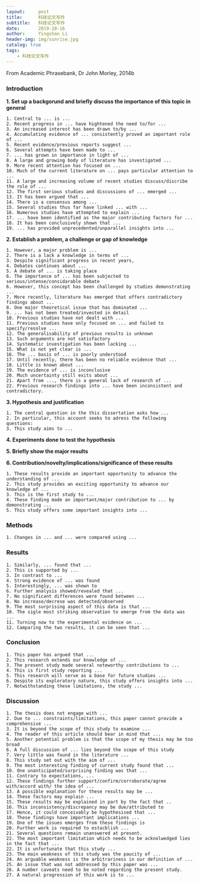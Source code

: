 ```yaml
---
layout:     post
title:      科技论文写作
subtitle:   科技论文写作
date:       2019-10-16
author:     Yingshan Li
header-img: img/sunrise.jpg
catalog: true
tags:
    - 科技论文写作
---
```


From Academic Phrasebank, Dr John Morley, 2014b


### Introduction 

**1. Set up a backgorund and briefly discuss the importance of this topic in general**

	1. Central to ... is ...
	2. Recent progress in ... have hightened the need to/for ...
	3. An increased interest has been drawn to/by ...
	4. Accumulating evidence of ... consistently proved an important role of ...
	5. Recent evidence/previous reports suggest ...
	6. Several attempts have been made to ... 
	7. ... has grown in importance in light of ...
	8. A large and growing body of literature has investigated ...
	9. More recent attention has focused on ...
	10. Much of the current literature on ... pays particular attention to ...
	11. A large and increasing volume of recent studies discuss/discribe the role of ...
	12. The first serious studies and discussions of ... emerged ...
	13. It has been argued that ...
	14. There is a consensus among ...
	15. Several studies thus far have linked ... with ...
	16. Numerous studies have attempted to explain ...
	17. ... have been identified as the major contributing factors for ...
	18. It has been conclusively shown that ...
	19. ... has provided unprecedented/unparallel insights into ...
	

**2. Establish a problem, a challenge or gap of knowledge**

	1. However, a major problem is ...
	2. There is a lack a knowledge in terms of ...
	3. Despite significant progress in recent years, 
	4. Debates continues about ...
	5. A debate of ... is taking place
	6. The importance of ... has been subjected to serious/intense/considarable debate
	6. However, this concept has been challenged by studies demonstrating ...
	7. More recently, literature has emerged that offers contradictory findings about ...
	8. One major theoretical issue that has dominated ... 
	9. ... has not been treated/invested in detail
	10. Previous studies have not dealt with ...
	11. Previous studies have only focused on ... and failed to specify/resolve ...
	12. The generalisability of previous results is unknown
	13. Such arguments are not satisfactory
	14. Systematic investigation has been lacking ...
	15. What is not yet clear is ...
	16. The ... basis of ... is poorly understood
	17. Until recently, there has been no reliable evidence that ...
	18. Little is known about ...
	19. The evidence of ... is inconclusive
	20. Much uncertainty still exits about ...
	21. Apart from ..., there is a general lack of research of ...
	22. Previous research findings into ... have been inconsistent and contradictory. 

	 

**3. Hypothesis and justification**

	1. The central question in the this dissertation asks how ...
	2. In particular, this account seeks to adress the following questions:
	3. This study aims to ...


**4. Experiments done to test the hypothesis**


**5. Briefly show the major results**


**6. Contribution/novelty/implications/significance of these results**

	1. These results provide an important opportunity to advance the understanding of ...
	2. This study provides an exciting opportunity to advance our knowledge of ...
	3. This is the first study to ...
	4. These finding made an important/major contribution to ... by demonstrating ...
	5. This study offers some important insights into ...





### Methods

	1. Changes in ... and ... were compared using ...



### Results

	1. Similarly, ... found that ...
	2. This is supported by ...
	3. In contrast to ...
	4. Strong evidence of ... was found 
	5. Interestingly, ... was shown to 
	6. Further analysis showed/revealed that ...
	7. No significant differences were found between ...
	8. No increase/decrese was detected/observed
	9. The most surprising aspect of this data is that ...
	10. The sigle most striking observation to emerge from the data was ...
	11. Turning now to the experimental evidence on ...
	12. Camparing the two results, it can be seen that ...




### Conclusion

	1. This paper has argued that ...
	2. This research extends our knowledge of ...
	3. The present study made several noteworthy contributions to ...
	4. This is first study reporting ...
	5. This research will serve as a base for future studies ...
	6. Despite its exploratory nature, this study offers insights into ...
	7. Notwithstanding these limitations, the study ...




### Discussion


	1. The thesis does not engage with ...
	2. Due to ... constraints/limitations, this paper cannot provide a comprehensive ... 
	3. It is beyond the scope of this study to examine ...
	4. The reader of this article should bear in mind that ...
	5. Another potential problem is that the scope of my thesis may be too broad
	6. A full discussion of ... lies beyond the scope of this study
	7. Very little was found in the literature ...
	8. This study set out with the aim of ...
	9. The most interesting finding of current study found that ...
	10. One unanticipated/surprising finding was that ...
	11. Contrary to expectations, ...
	12. These findings further support/confirm/corroborate/agree with/accord with/ the idea of ...
	13. A possible explanation for these results may be ...
	14. These factors may explain ...
	15. These results may be explained in part by the fact that ..
	16. This inconsistency/discrepancy may be due/attributed to
	17. Hence, it could conceivably be hypothesised that ...
	18. These findings have important implications ...
	19. One of the issues emerges from these findings is 
	20. Further work is required to estacblish ...
	21. Several questions remain unanswered at present.
	22. The most important limitation which needs to be acknolwedged lies in the fact that ...
	22. It is unfortunate that this study ...
	23. The main weakness of this study was the paucity of ...
	24. An arguable weakness is the arbitrariness in our definition of ...
	25. An issue that was not addressed by this paper was ...
	26. A number caveats need to be noted regarding the present study.
	27. A natural progression of this work is to ...